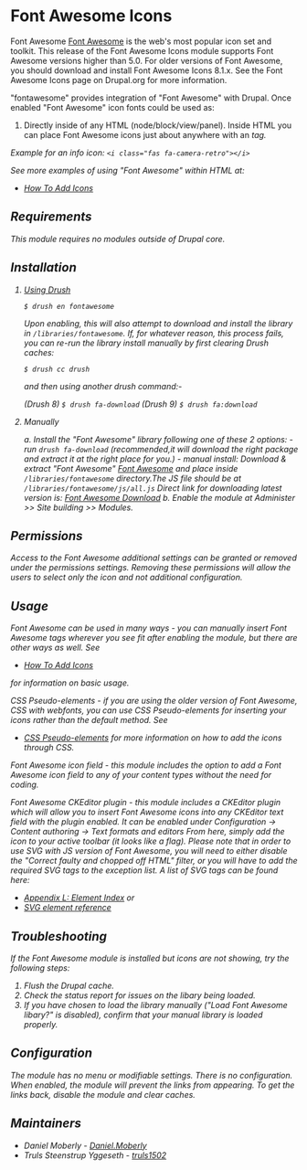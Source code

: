 # Font Awesome Icons

Font Awesome [Font Awesome](http://fontawesome.com) is the web's most popular icon set and
toolkit. This release of the Font Awesome Icons module supports Font Awesome
versions higher than 5.0. For older versions of Font Awesome, you should
download and install Font Awesome Icons 8.1.x. See the Font Awesome Icons
page on Drupal.org for more information.

"fontawesome" provides integration of "Font Awesome" with Drupal. Once enabled
"Font Awesome" icon fonts could be used as:

1. Directly inside of any HTML (node/block/view/panel). Inside HTML you can
   place Font Awesome icons just about anywhere with an <i> tag.

Example for an info icon: `<i class="fas fa-camera-retro"></i>`

See more examples of using "Font Awesome" within HTML at:
- [How To Add Icons](https://fontawesome.com/how-to-use/on-the-web/referencing-icons/basic-use)


## Requirements

This module requires no modules outside of Drupal core.


## Installation

1. [Using Drush](https://github.com/drush-ops/drush#readme)

    `$ drush en fontawesome`

    Upon enabling, this will also attempt to download and install the library
    in `/libraries/fontawesome`. If, for whatever reason, this process
    fails, you can re-run the library install manually by first clearing Drush
    caches:

    `$ drush cc drush`

    and then using another drush command:-

    (Drush 8)
    `$ drush fa-download`
    (Drush 9)
    `$ drush fa:download`

2. Manually

    a. Install the "Font Awesome" library following one of these 2 options:
       - run `drush fa-download` (recommended,it will download the right
         package and extract it at the right place for you.)
       - manual install: Download & extract "Font Awesome"
         [Font Awesome](http://fontawesome.com) and place inside
         `/libraries/fontawesome` directory.The JS file should
         be at `/libraries/fontawesome/js/all.js`
         Direct link for downloading latest version is:
         [Font Awesome Download](https://fontawesome.com/download)
    b. Enable the module at Administer >> Site building >> Modules.


## Permissions

Access to the Font Awesome additional settings can be granted or removed under
the permissions settings. Removing these permissions will allow the users to
select only the icon and not additional configuration.


## Usage

Font Awesome can be used in many ways - you can manually insert Font Awesome
tags wherever you see fit after enabling the module, but there are other ways
as well. See
- [How To Add Icons](https://fontawesome.com/how-to-use/on-the-web/referencing-icons/basic-use)

for information on basic usage.

CSS Pseudo-elements - if you are using the older version of Font Awesome, CSS
with webfonts, you can use CSS Pseudo-elements for inserting your icons rather
than the default method. See
- [CSS Pseudo-elements](https://fontawesome.com/how-to-use/on-the-web/advanced/css-pseudo-elements)
for more information on how to add the icons through CSS.

Font Awesome icon field - this module includes the option to add a Font Awesome
icon field to any of your content types without the need for coding.

Font Awesome CKEditor plugin - this module includes a CKEditor plugin which
will allow you to insert Font Awesome icons into any CKEditor text field with
the plugin enabled. It can be enabled under
  Configuration -> Content authoring -> Text formats and editors
From here, simply add the icon to your active toolbar (it looks like a flag).
Please note that in order to use SVG with JS version of Font Awesome, you will
need to either disable the "Correct faulty and chopped off HTML" filter, or you
will have to add the required SVG tags to the exception list. A list of SVG
tags can be found here:
- [Appendix L: Element Index](https://www.w3.org/TR/SVG11/eltindex.html)
  or
- [SVG element reference](https://developer.mozilla.org/en-US/docs/Web/SVG/Element)


## Troubleshooting

If the Font Awesome module is installed but icons are not showing, try the
following steps:

1. Flush the Drupal cache.
2. Check the status report for issues on the libary being loaded.
3. If you have chosen to load the library manually ("Load Font Awesome libary?"
   is disabled), confirm that your manual library is loaded properly.


## Configuration

The module has no menu or modifiable settings. There is no configuration. When
enabled, the module will prevent the links from appearing. To get the links
back, disable the module and clear caches.


## Maintainers

- Daniel Moberly - [Daniel.Moberly](https://www.drupal.org/u/danielmoberly)
- Truls Steenstrup Yggeseth - [truls1502](https://www.drupal.org/u/truls1502)
